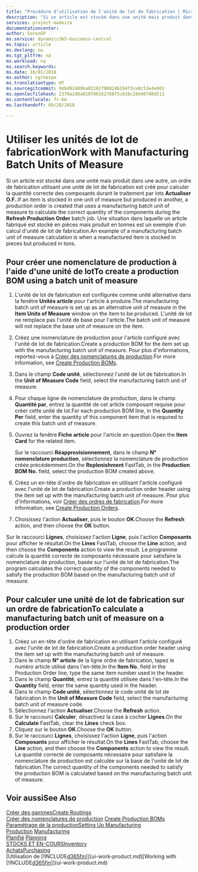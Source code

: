 ```yaml
---
title: "Procédure d'utilisation de l'unité de lot de fabrication | Microsoft Docs"
description: "Si un article est stocké dans une unité mais produit dans une autre, l'ordre de fabrication doit utiliser une unité de lot de fabrication pour calculer la quantité correcte des composants. Une situation dans laquelle un article fabriqué est stocké en pièces mais produit en tonnes est un exemple d'un calcul d'unité de lot de fabrication."
services: project-madeira
documentationcenter: 
author: SorenGP
ms.service: dynamics365-business-central
ms.topic: article
ms.devlang: na
ms.tgt_pltfrm: na
ms.workload: na
ms.search.keywords: 
ms.date: 10/01/2018
ms.author: sgroespe
ms.translationtype: HT
ms.sourcegitcommit: 9dbd92409ba02281f008246194f3ce0c53e4e001
ms.openlocfilehash: 2370a2d8a818f00162768f5c616c28e967d0d511
ms.contentlocale: fr-be
ms.lasthandoff: 09/28/2018

---
```

# <a name="work-with-manufacturing-batch-units-of-measure"></a><span data-ttu-id="84093-104">Utiliser les unités de lot de fabrication</span><span class="sxs-lookup"><span data-stu-id="84093-104">Work with Manufacturing Batch Units of Measure</span></span>
<span data-ttu-id="84093-105">Si un article est stocké dans une unité mais produit dans une autre, un ordre de fabrication utilisant une unité de lot de fabrication est créé pour calculer la quantité correcte des composants durant le traitement par lots **Actualiser O.F.**.</span><span class="sxs-lookup"><span data-stu-id="84093-105">If an item is stocked in one unit of measure but produced in another, a production order is created that uses a manufacturing batch unit of measure to calculate the correct quantity of the components during the **Refresh Production Order** batch job.</span></span> <span data-ttu-id="84093-106">Une situation dans laquelle un article fabriqué est stocké en pièces mais produit en tonnes est un exemple d'un calcul d'unité de lot de fabrication.</span><span class="sxs-lookup"><span data-stu-id="84093-106">An example of a manufacturing batch unit of measure calculation is when a manufactured item is stocked in pieces but produced in tons.</span></span>  

## <a name="to-create-a-production-bom-using-a-batch-unit-of-measure"></a><span data-ttu-id="84093-107">Pour créer une nomenclature de production à l'aide d'une unité de lot</span><span class="sxs-lookup"><span data-stu-id="84093-107">To create a production BOM using a batch unit of measure</span></span>  
1.  <span data-ttu-id="84093-108">L'unité de lot de fabrication est configurée comme unité alternative dans la fenêtre **Unités article** pour l'article à produire.</span><span class="sxs-lookup"><span data-stu-id="84093-108">The manufacturing batch unit of measure is set up as an alternative unit of measure in the **Item Units of Measure** window on the item to be produced.</span></span> <span data-ttu-id="84093-109">L'unité de lot ne remplace pas l'unité de base pour l'article.</span><span class="sxs-lookup"><span data-stu-id="84093-109">The batch unit of measure will not replace the base unit of measure on the item.</span></span>  
2.  <span data-ttu-id="84093-110">Créez une nomenclature de production pour l'article configuré avec l'unité de lot de fabrication.</span><span class="sxs-lookup"><span data-stu-id="84093-110">Create a production BOM for the item set up with the manufacturing batch unit of measure.</span></span> <span data-ttu-id="84093-111">Pour plus d'informations, reportez-vous à [Créer des nomenclatures de production](production-how-to-create-production-boms.md).</span><span class="sxs-lookup"><span data-stu-id="84093-111">For more information, see [Create Production BOMs](production-how-to-create-production-boms.md).</span></span>  
3.  <span data-ttu-id="84093-112">Dans le champ **Code unité**, sélectionnez l'unité de lot de fabrication.</span><span class="sxs-lookup"><span data-stu-id="84093-112">In the **Unit of Measure Code** field, select the manufacturing batch unit of measure.</span></span>  
4.  <span data-ttu-id="84093-113">Pour chaque ligne de nomenclature de production, dans le champ **Quantité par**, entrez la quantité de cet article composant requise pour créer cette unité de lot.</span><span class="sxs-lookup"><span data-stu-id="84093-113">For each production BOM line, in the **Quantity Per** field, enter the quantity of this component item that is required to create this batch unit of measure.</span></span>  
5.  <span data-ttu-id="84093-114">Ouvrez la fenêtre **Fiche article** pour l'article en question.</span><span class="sxs-lookup"><span data-stu-id="84093-114">Open the **Item Card** for the related item.</span></span>  

    <span data-ttu-id="84093-115">Sur le raccourci **Réapprovisionnement**, dans le champ **N° nomenclature production**, sélectionnez la nomenclature de production créée précédemment.</span><span class="sxs-lookup"><span data-stu-id="84093-115">On the **Replenishment** FastTab, in the **Production BOM No.** field, select the production BOM created above.</span></span>  
6.  <span data-ttu-id="84093-116">Créez un en-tête d'ordre de fabrication en utilisant l'article configuré avec l'unité de lot de fabrication.</span><span class="sxs-lookup"><span data-stu-id="84093-116">Create a production order header using the item set up with the manufacturing batch unit of measure.</span></span> <span data-ttu-id="84093-117">Pour plus d'informations, voir [Créer des ordres de fabrication](production-how-to-create-production-orders.md).</span><span class="sxs-lookup"><span data-stu-id="84093-117">For more information, see [Create Production Orders](production-how-to-create-production-orders.md).</span></span>  
7.  <span data-ttu-id="84093-118">Choisissez l'action **Actualiser**, puis le bouton **OK**.</span><span class="sxs-lookup"><span data-stu-id="84093-118">Choose the **Refresh** action, and then choose  the **OK** button.</span></span>  

<span data-ttu-id="84093-119">Sur le raccourci **Lignes**, choisissez l'action **Ligne**, puis l'action **Composants** pour afficher le résultat.</span><span class="sxs-lookup"><span data-stu-id="84093-119">On the **Lines** FastTab, choose the **Line** action, and then choose the **Components** action to view the result.</span></span> <span data-ttu-id="84093-120">Le programme calcule la quantité correcte de composants nécessaire pour satisfaire la nomenclature de production, basée sur l'unité de lot de fabrication.</span><span class="sxs-lookup"><span data-stu-id="84093-120">The program calculates the correct quantity of the components needed to satisfy the production BOM based on the manufacturing batch unit of measure.</span></span>  

## <a name="to-calculate-a-manufacturing-batch-unit-of-measure-on-a-production-order"></a><span data-ttu-id="84093-121">Pour calculer une unité de lot de fabrication sur un ordre de fabrication</span><span class="sxs-lookup"><span data-stu-id="84093-121">To calculate a manufacturing batch unit of measure on a production order</span></span>  
1.  <span data-ttu-id="84093-122">Créez un en-tête d'ordre de fabrication en utilisant l'article configuré avec l'unité de lot de fabrication.</span><span class="sxs-lookup"><span data-stu-id="84093-122">Create a production order header using the item set up with the manufacturing batch unit of measure.</span></span>  
2.  <span data-ttu-id="84093-123">Dans le champ **N° article** de la ligne ordre de fabrication, tapez le numéro article utilisé dans l'en-tête.</span><span class="sxs-lookup"><span data-stu-id="84093-123">In the **Item No.** field in the Production Order line, type the same item number used in the header.</span></span>  
3.  <span data-ttu-id="84093-124">Dans le champ **Quantité**, entrez la quantité utilisée dans l'en-tête.</span><span class="sxs-lookup"><span data-stu-id="84093-124">In the **Quantity** field, enter the same quantity used in the header.</span></span>  
4.  <span data-ttu-id="84093-125">Dans le champ **Code unité**, sélectionnez le code unité de lot de fabrication.</span><span class="sxs-lookup"><span data-stu-id="84093-125">In the **Unit of Measure Code** field, select the manufacturing batch unit of measure code.</span></span>  
5.  <span data-ttu-id="84093-126">Sélectionnez l'action **Actualiser**.</span><span class="sxs-lookup"><span data-stu-id="84093-126">Choose the **Refresh** action.</span></span>
6.  <span data-ttu-id="84093-127">Sur le raccourci **Calculer**, désactivez la case à cocher **Lignes**.</span><span class="sxs-lookup"><span data-stu-id="84093-127">On the **Calculate** FastTab, clear the **Lines** check box.</span></span>  
7.  <span data-ttu-id="84093-128">Cliquez sur le bouton **OK**.</span><span class="sxs-lookup"><span data-stu-id="84093-128">Choose the **OK** button.</span></span>  
8.  <span data-ttu-id="84093-129">Sur le raccourci **Lignes**, choisissez l'action **Ligne**, puis l'action **Composants** pour afficher le résultat.</span><span class="sxs-lookup"><span data-stu-id="84093-129">On the **Lines** FastTab, choose the **Line** action, and then choose the **Components** action to view the result.</span></span> <span data-ttu-id="84093-130">La quantité correcte de composants nécessaire pour satisfaire la nomenclature de production est calculée sur la base de l'unité de lot de fabrication.</span><span class="sxs-lookup"><span data-stu-id="84093-130">The correct quantity of the components needed to satisfy the production BOM is calculated based on the manufacturing batch unit of measure.</span></span>  

## <a name="see-also"></a><span data-ttu-id="84093-131">Voir aussi</span><span class="sxs-lookup"><span data-stu-id="84093-131">See Also</span></span>  
[<span data-ttu-id="84093-132">Créer des gammes</span><span class="sxs-lookup"><span data-stu-id="84093-132">Create Routings</span></span>](production-how-to-create-routings.md)  
<span data-ttu-id="84093-133">[Créer des nomenclatures de production](production-how-to-create-production-boms.md)   </span><span class="sxs-lookup"><span data-stu-id="84093-133">[Create Production BOMs](production-how-to-create-production-boms.md)   </span></span>  
[<span data-ttu-id="84093-134">Paramétrage de la production</span><span class="sxs-lookup"><span data-stu-id="84093-134">Setting Up Manufacturing</span></span>](production-configure-production-processes.md)  
<span data-ttu-id="84093-135">[Production](production-manage-manufacturing.md)  </span><span class="sxs-lookup"><span data-stu-id="84093-135">[Manufacturing](production-manage-manufacturing.md)  </span></span>  
<span data-ttu-id="84093-136">[Planifié](production-planning.md) </span><span class="sxs-lookup"><span data-stu-id="84093-136">[Planning](production-planning.md) </span></span>  
[<span data-ttu-id="84093-137">STOCKS ET EN-COURS</span><span class="sxs-lookup"><span data-stu-id="84093-137">Inventory</span></span>](inventory-manage-inventory.md)  
[<span data-ttu-id="84093-138">Achats</span><span class="sxs-lookup"><span data-stu-id="84093-138">Purchasing</span></span>](purchasing-manage-purchasing.md)  
<span data-ttu-id="84093-139">[Utilisation de [!INCLUDE[d365fin](includes/d365fin_md.md)]](ui-work-product.md)</span><span class="sxs-lookup"><span data-stu-id="84093-139">[Working with [!INCLUDE[d365fin](includes/d365fin_md.md)]](ui-work-product.md)</span></span>  

